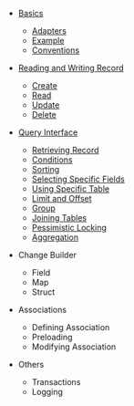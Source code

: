 * [Basics](#basics.md)

    * [Adapters](basics.md#adapters)
    * [Example](basics.md#example)
    * [Conventions](basics.md#conventions)

* [Reading and Writing Record](crud.md)

    * [Create](crud.md#create)
    * [Read](crud.md#read)
    * [Update](crud.md#update)
    * [Delete](crud.md#delete)

* [Query Interface](query.md)

    * [Retrieving Record](query.md#retrieving-data)
    * [Conditions](query.md#conditions)
    * [Sorting](query.md#sorting)
    * [Selecting Specific Fields](query.md#selecting-specific-fields)
    * [Using Specific Table](query.md#using-specific-table)
    * [Limit and Offset](query.md#limit-and-offset)
    * [Group](query.md#group)
    * [Joining Tables](query.md#joining-tables)
    * [Pessimistic Locking](query.md#pessimistic-locking)
    * [Aggregation](query.md#aggregation)

* Change Builder

    * Field
    * Map
    * Struct

* Associations

    * Defining Association
    * Preloading
    * Modifying Association

* Others

    * Transactions
    * Logging
